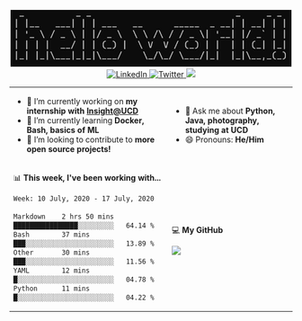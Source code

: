<p align="center">
  <img src="https://github.com/rajitbanerjee/rajitbanerjee/blob/master/resources/hello-world.jpg" width=500 /> 
  <br />
  <a href="https://www.linkedin.com/in/rajitbanerjee/">
    <img src="https://img.shields.io/badge/-rajitbanerjee-blue?style=flat-square&logo=Linkedin&logoColor=white" alt="LinkedIn" />
  </a>
  <a href="https://twitter.com/rajit_banerjee">
    <img src="https://img.shields.io/twitter/follow/rajit_banerjee?style=social" alt="Twitter" />
  </a>
  <a href="https://rajitbanerjee.github.io">
    <img src="https://img.shields.io/badge/-rajitbanerjee.github.io-black?style=flat-square&logo=github&logoColor=white" />
  </a>
</p>

<table>
  <tr><td>
    
  - 🔭 I’m currently working on **my internship with [Insight@UCD](https://www.insight-centre.org/)**
  - 🌱 I’m currently learning **Docker, Bash, basics of ML**
  - 👯 I’m looking to contribute to **more open source projects!**
      
  </td><td>
  
  - 💬 Ask me about **Python, Java, photography, studying at UCD** 
  - 😄 Pronouns: **He/Him**
  
  </td></tr>  
  <tr><td>

  📊 **This week, I've been working with...**

  <!--START_SECTION:waka-->
```text
Week: 10 July, 2020 - 17 July, 2020

Markdown    2 hrs 50 mins       ████████████████░░░░░░░░░   64.14 % 
Bash        37 mins             ███░░░░░░░░░░░░░░░░░░░░░░   13.89 % 
Other       30 mins             ███░░░░░░░░░░░░░░░░░░░░░░   11.56 % 
YAML        12 mins             █░░░░░░░░░░░░░░░░░░░░░░░░   04.78 % 
Python      11 mins             █░░░░░░░░░░░░░░░░░░░░░░░░   04.22 %
```
<!--END_SECTION:waka-->
  
</td><td>
  
  💻 **My GitHub**  

  <img src="https://github-readme-stats.vercel.app/api?username=rajitbanerjee&hide_title=true&show_icons=true&title_color=fff&icon_color=f39c19&text_color=9f9f9f&bg_color=151515">
  
</td></tr>
</table>



